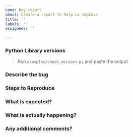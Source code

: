 ```yaml
---
name: Bug report
about: Create a report to help us improve
title: ''
labels: ''
assignees: ''

---
```


### Python Library versions
> Run `examples/check_version.py` and paste the output

### Describe the bug


### Steps to Reproduce


### What is expected?


### What is actually happening?


### Any additional comments?
